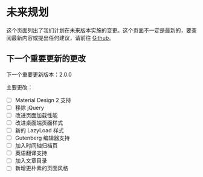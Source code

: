 # 未来规划

这个页面列出了我们计划在未来版本实施的变更。这个页面不一定是最新的，要查阅最新内容或提出任何建议，请前往 [Github](https://github.com/yrccondor/mdx/issues)。

## 下一个重要更新的更改

下一个重要更新版本：2.0.0

主要更改：

* [ ] Material Design 2 支持
* [ ] 移除 jQuery
* [ ] 改进页面加载性能
* [ ] 改进桌面端页面样式
* [ ] 新的 LazyLoad 样式
* [ ] Gutenberg 编辑器支持
* [ ] 加入时间轴归档页
* [ ] 英语翻译支持
* [ ] 加入文章目录
* [ ] 新增更朴素的页面风格
